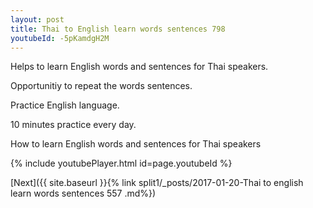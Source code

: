 ```yaml
---
layout: post
title: Thai to English learn words sentences 798 
youtubeId: -5pKamdgH2M
---
```

 
 
Helps to learn English words and sentences for Thai speakers.

Opportunitiy to repeat the words sentences. 

Practice English language. 
 
10 minutes practice every day. 
 
How to learn English words and sentences for Thai speakers 
 
{% include youtubePlayer.html id=page.youtubeId %}
 
 
[Next]({{ site.baseurl }}{% link  split1/_posts/2017-01-20-Thai to english learn words sentences 557 .md%})
 
